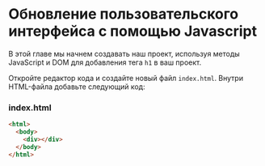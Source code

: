 # Обновление пользовательского интерфейса с помощью Javascript

В этой главе мы начнем создавать наш проект, используя методы JavaScript и DOM для добавления тега `h1` в ваш проект.

Откройте редактор кода и создайте новый файл `index.html`. Внутри HTML-файла добавьте следующий код:

### index.html

```html
<html>
  <body>
    <div></div>
  </body>
</html>
```
